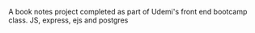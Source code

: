 A book notes project completed as part of Udemi's front end bootcamp class. JS, express, ejs and postgres
